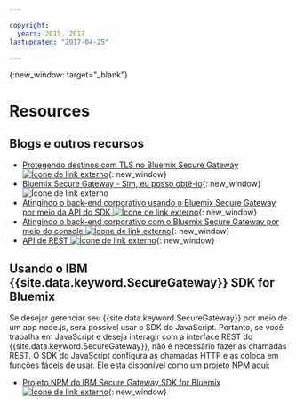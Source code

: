 ```yaml
---

copyright:
  years: 2015, 2017
lastupdated: "2017-04-25"

---
```

{:new_window: target="_blank"}

# Resources

## Blogs e outros recursos

- [Protegendo destinos com TLS no Bluemix Secure Gateway ![Ícone de link externo](../../icons/launch-glyph.svg "Ícone de link externo")](https://developer.ibm.com/bluemix/2015/04/17/securing-destinations-tls-bluemix-secure-gateway/){: new_window}
- [Bluemix Secure Gateway - Sim, eu posso obtê-lo](https://developer.ibm.com/bluemix/2015/03/27/bluemix-secure-gateway-yes-can-get/){: new_window}![Ícone de link externo](../../icons/launch-glyph.svg "Ícone de link externo")
- [Atingindo o back-end corporativo usando o Bluemix Secure Gateway por meio da API do SDK ![Ícone de link externo](../../icons/launch-glyph.svg "Ícone de link externo")](https://developer.ibm.com/bluemix/2015/04/07/reaching-enterprise-backend-bluemix-secure-gateway-via-sdk-api/){: new_window}
- [Atingindo o back-end corporativo com o Bluemix Secure Gateway por meio do console ![Ícone de link externo](../../icons/launch-glyph.svg "Ícone de link externo")](https://developer.ibm.com/bluemix/2015/04/01/reaching-enterprise-backend-bluemix-secure-gateway/){: new_window}
- [API de REST ![Ícone de link externo](../../icons/launch-glyph.svg "Ícone de link externo")](https://new-console.ng.bluemix.net/apidocs/25){: new_window}

## Usando o IBM {{site.data.keyword.SecureGateway}} SDK for Bluemix
Se desejar gerenciar seu {{site.data.keyword.SecureGateway}} por meio de um app node.js, será possível usar o SDK do JavaScript. Portanto, se você trabalha em JavaScript e deseja interagir com a interface REST do {{site.data.keyword.SecureGateway}}, não é necessário fazer as chamadas REST. O SDK do JavaScript configura as chamadas HTTP e as coloca em funções fáceis de usar. Ele está disponível como um projeto NPM aqui:

- [Projeto NPM do IBM Secure Gateway SDK for Bluemix ![Ícone de link externo](../../icons/launch-glyph.svg "Ícone de link externo")](https://www.npmjs.com/package/bluemix-secure-gateway){: new_window}
